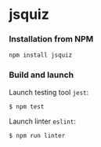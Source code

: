# jsquiz

### Installation from NPM 

```
npm install jsquiz
```

### Build and launch

Launch testing tool `jest`:
```
$ npm test
```

Launch linter `eslint`:
```
$ npm run linter
```
